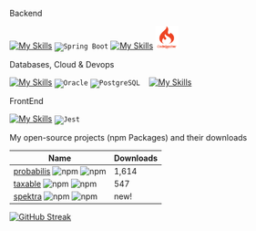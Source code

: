Backend

[![My Skills](https://skillicons.dev/icons?i=go,ruby,nodejs,expressjs,nestjs,graphql,c,java)](https://skillicons.dev)
<code><img height="50" src="https://user-images.githubusercontent.com/25181517/183891303-41f257f8-6b3d-487c-aa56-c497b880d0fb.png" alt="Spring Boot" title="Spring Boot" /></code>
[![My Skills](https://skillicons.dev/icons?i=php,laravel)](https://skillicons.dev)
<img src="https://github.com/devicons/devicon/blob/master/icons/codeigniter/codeigniter-plain-wordmark.svg" title="Codeigniter" alt="Codeigniter" width="40" height="40"/>


Databases, Cloud & Devops

[![My Skills](https://skillicons.dev/icons?i=mysql,redis,mongodb)](https://skillicons.dev)
<code><img height="50" src="https://user-images.githubusercontent.com/25181517/117208736-bdedc080-adf5-11eb-912f-61c7d43705f6.png" alt="Oracle" title="Oracle" /></code>
<code><img height="50" src="https://user-images.githubusercontent.com/25181517/117208740-bfb78400-adf5-11eb-97bb-09072b6bedfc.png" alt="PostgreSQL" title="PostgreSQL" /></code>&nbsp;&nbsp;&nbsp;
[![My Skills](https://skillicons.dev/icons?i=aws,docker,kubernetes)](https://skillicons.dev)


FrontEnd

[![My Skills](https://skillicons.dev/icons?i=js,ts,vuejs,nuxtjs,react,electron,html,css,tailwind,bootstrap)](https://skillicons.dev)
<code><img height="50" src="https://user-images.githubusercontent.com/25181517/187955005-f4ca6f1a-e727-497b-b81b-93fb9726268e.png" alt="Jest" title="Jest" /></code>


My open-source projects (npm Packages) and their downloads

| Name                                                   | Downloads  |
| ------------------------------------------------------ | ---------- |
| [probabilis](https://www.npmjs.com/package/probabilis) ![npm](https://img.shields.io/npm/v/probabilis?color=green&label=probabilis) ![npm](https://img.shields.io/npm/dy/probabilis)| 	1,614    |
| [taxable](https://www.npmjs.com/package/taxable) ![npm](https://img.shields.io/npm/v/taxable?color=green&label=taxable) ![npm](https://img.shields.io/npm/dy/taxable)      | 547        |
| [spektra](https://www.npmjs.com/package/spektra)  ![npm](https://img.shields.io/npm/v/taxable?color=green&label=spektra) ![npm](https://img.shields.io/npm/dy/spektra)    | new!       |


[![GitHub Streak](http://github-readme-streak-stats.herokuapp.com?user=jaysonmulwa&theme=dark&background=000000)](https://git.io/streak-stats)

<!--[![Everything Is AWESOME](https://img.youtube.com/vi/StTqXEQ2l-Y/0.jpg)](https://www.youtube.com/watch?v=StTqXEQ2l-Y "Everything Is AWESOME")-->
<!--![visitors](https://visitor-badge.glitch.me/badge?page_id=jaysonmulwa.jaysonmulwa&left_color=green&right_color=red)-->

